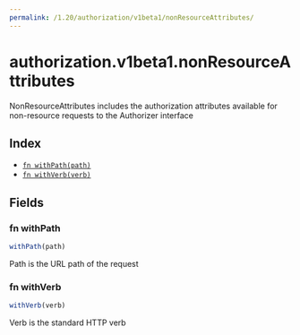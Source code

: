 ```yaml
---
permalink: /1.20/authorization/v1beta1/nonResourceAttributes/
---
```


# authorization.v1beta1.nonResourceAttributes

NonResourceAttributes includes the authorization attributes available for non-resource requests to the Authorizer interface

## Index

* [`fn withPath(path)`](#fn-withpath)
* [`fn withVerb(verb)`](#fn-withverb)

## Fields

### fn withPath

```ts
withPath(path)
```

Path is the URL path of the request

### fn withVerb

```ts
withVerb(verb)
```

Verb is the standard HTTP verb